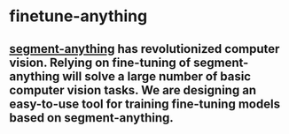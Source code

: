 # finetune-anything

## [segment-anything](https://github.com/facebookresearch/segment-anything) has revolutionized computer vision. Relying on fine-tuning of segment-anything will solve a large number of basic computer vision tasks. We are designing an easy-to-use tool for training fine-tuning models based on segment-anything.
